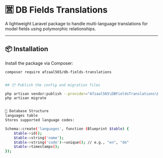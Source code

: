 # 🈺 DB Fields Translations

A lightweight Laravel package to handle multi-language translations for model fields using polymorphic relationships.

---

## 📦 Installation

Install the package via Composer:

```bash
composer require afzaal565/db-fields-translations


## 📦 Publish the config and migration files

php artisan vendor:publish --provider="Afzaal565\DBFieldsTranslations\DBFieldsTranslationsServiceProvider"
php artisan migrate


🧬 Database Structure
languages table
Stores supported language codes:

Schema::create('languages', function (Blueprint $table) {
    $table->id();
    $table->string('name');
    $table->string('code')->unique(); // e.g., "en", "de"
    $table->timestamps();
});
